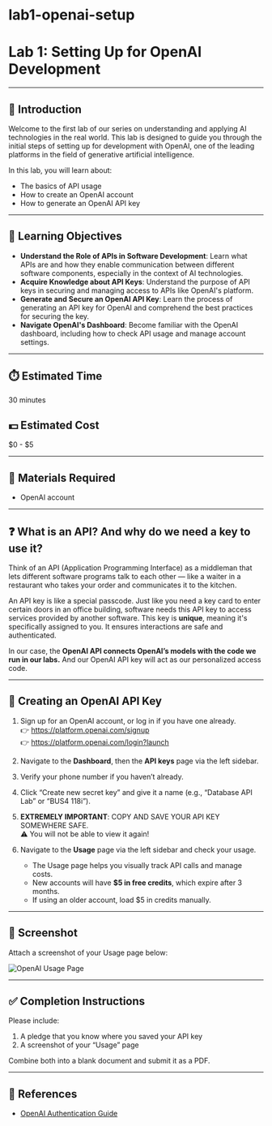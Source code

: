 # lab1-openai-setup
# Lab 1: Setting Up for OpenAI Development

---

## 📘 Introduction

Welcome to the first lab of our series on understanding and applying AI technologies in the real world. This lab is designed to guide you through the initial steps of setting up for development with OpenAI, one of the leading platforms in the field of generative artificial intelligence.

In this lab, you will learn about:
- The basics of API usage
- How to create an OpenAI account
- How to generate an OpenAI API key

---

## 🎯 Learning Objectives

- **Understand the Role of APIs in Software Development**: Learn what APIs are and how they enable communication between different software components, especially in the context of AI technologies.
- **Acquire Knowledge about API Keys**: Understand the purpose of API keys in securing and managing access to APIs like OpenAI's platform.
- **Generate and Secure an OpenAI API Key**: Learn the process of generating an API key for OpenAI and comprehend the best practices for securing the key.
- **Navigate OpenAI's Dashboard**: Become familiar with the OpenAI dashboard, including how to check API usage and manage account settings.

---

## ⏱️ Estimated Time

30 minutes

## 💵 Estimated Cost

$0 - $5

---

## 🧰 Materials Required

- OpenAI account

---

## ❓ What is an API? And why do we need a key to use it?

Think of an API (Application Programming Interface) as a middleman that lets different software programs talk to each other — like a waiter in a restaurant who takes your order and communicates it to the kitchen.

An API key is like a special passcode. Just like you need a key card to enter certain doors in an office building, software needs this API key to access services provided by another software. This key is **unique**, meaning it's specifically assigned to you. It ensures interactions are safe and authenticated.

In our case, the **OpenAI API connects OpenAI’s models with the code we run in our labs.** And our OpenAI API key will act as our personalized access code.

---

## 🔑 Creating an OpenAI API Key

1. Sign up for an OpenAI account, or log in if you have one already.  
   👉 https://platform.openai.com/signup  
   👉 https://platform.openai.com/login?launch

2. Navigate to the **Dashboard**, then the **API keys** page via the left sidebar.

3. Verify your phone number if you haven’t already.

4. Click “Create new secret key” and give it a name (e.g., “Database API Lab” or “BUS4 118i”).

5. **EXTREMELY IMPORTANT**: COPY AND SAVE YOUR API KEY SOMEWHERE SAFE.  
   ⚠️ You will not be able to view it again!

6. Navigate to the **Usage** page via the left sidebar and check your usage.

   - The Usage page helps you visually track API calls and manage costs.
   - New accounts will have **$5 in free credits**, which expire after 3 months.
   - If using an older account, load $5 in credits manually.

---

## 📸 Screenshot

Attach a screenshot of your Usage page below:

![OpenAI Usage Page](screenshots/usage_page.png)

---

## ✅ Completion Instructions

Please include:
1. A pledge that you know where you saved your API key
2. A screenshot of your “Usage” page

Combine both into a blank document and submit it as a PDF.

---

## 🔗 References

- [OpenAI Authentication Guide](https://platform.openai.com/docs/api-reference/authentication)



